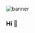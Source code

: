 

![banner](https://user-images.githubusercontent.com/80720106/220474297-8b1fde93-3476-44a2-8f25-3db66ff1657d.png)

### Hi 👋
<!--
**devin-pe/devin-pe** is a ✨ _special_ ✨ repository because its `README.md` (this file) appears on your GitHub profile.

Here are some ideas to get you started:

- 🔭 I’m currently working on ...
- 🌱 I’m currently learning ...
- 👯 I’m looking to collaborate on ...
- 🤔 I’m looking for help with ...
- 💬 Ask me about ...
- 📫 How to reach me: ...
- 😄 Pronouns: ...
- ⚡ Fun fact: ...
-->
